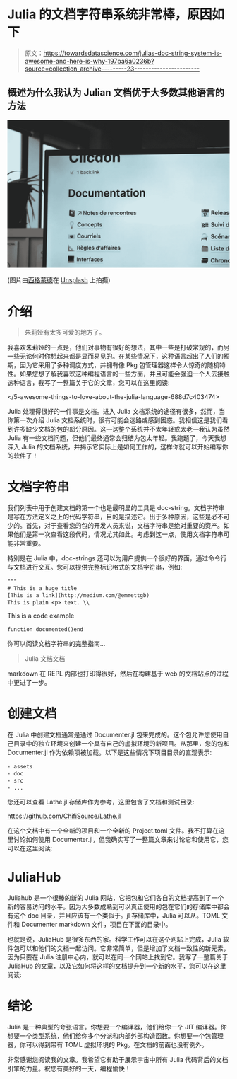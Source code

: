 # Julia 的文档字符串系统非常棒，原因如下

> 原文：<https://towardsdatascience.com/julias-doc-string-system-is-awesome-and-here-is-why-197ba6a0236b?source=collection_archive---------23----------------------->

## 概述为什么我认为 Julian 文档优于大多数其他语言的方法

![](img/6d8a76c51761dc9738d8af9dcb3ea12c.png)

(图片由[西格蒙德](https://unsplash.com/photos/cdMAU_x9mxY)在 [Unsplash](http://Unsplash.com) 上拍摄)

# 介绍

> 朱莉娅有太多可爱的地方了。

我喜欢朱莉娅的一点是，他们对事物有很好的想法，其中一些是打破常规的，而另一些无论何时你想起来都是显而易见的。在某些情况下，这种语言超出了人们的预期，因为它采用了多种调度方式，并拥有像 Pkg 包管理器这样令人惊奇的随机特性。如果您想了解我喜欢这种编程语言的一些方面，并且可能会强迫一个人去接触这种语言，我写了一整篇关于它的文章，您可以在这里阅读:

</5-awesome-things-to-love-about-the-julia-language-688d7c403474>  

Julia 处理得很好的一件事是文档。进入 Julia 文档系统的途径有很多，然而，当你第一次介绍 Julia 文档系统时，很有可能会迷路或感到困惑。我相信这是我们看到许多缺少文档的包的部分原因。这—这整个系统并不太年轻或太老—我认为虽然 Julia 有一些文档问题，但他们最终通常会归结为包太年轻。我跑题了，今天我想深入 Julia 的文档系统，并揭示它实际上是如何工作的，这样你就可以开始编写你的软件了！

# 文档字符串

我们列表中用于创建文档的第一个也是最明显的工具是 doc-string。文档字符串是写在方法定义之上的代码字符串，目的是描述它。出于多种原因，这些是必不可少的。首先，对于查看您的包的开发人员来说，文档字符串是绝对重要的资产。如果他们是第一次查看这段代码，情况尤其如此。考虑到这一点，使用文档字符串可能非常重要。

特别是在 Julia 中，doc-strings 还可以为用户提供一个很好的界面，通过命令行与文档进行交互。您可以提供完整标记格式的文档字符串，例如:

```
"""
# This is a huge title
[This is a link](http://medium.com/@emmettgb)
This is plain <p> text. \\
```
This is a code example
```"""
function documented()end
```

你可以阅读文档字符串的完整指南…

> Julia 文档文档

  

markdown 在 REPL 内部也打印得很好，然后在构建基于 web 的文档站点的过程中更进了一步。

# 创建文档

在 Julia 中创建文档通常是通过 Documenter.jl 包来完成的。这个包允许您使用自己目录中的独立环境来创建一个具有自己的虚拟环境的新项目。从那里，您的包和 Documenter.jl 作为依赖项被加载。以下是这些情况下项目目录的直观表示:

```
- assets
- doc
- src
- ...
```

您还可以查看 Lathe.jl 存储库作为参考，这里包含了文档和测试目录:

<https://github.com/ChifiSource/Lathe.jl>  

在这个文档中有一个全新的项目和一个全新的 Project.toml 文件。我不打算在这里讨论如何使用 Documenter.jl，但我确实写了一整篇文章来讨论它和使用它，您可以在这里阅读:

</how-to-automate-julia-documentation-with-documenter-jl-21a44d4a188f>  

# JuliaHub

  

Juliahub 是一个很棒的新的 Julia 网站，它把包和它们各自的文档提高到了一个新的容易访问的水平。因为大多数成熟到可以真正使用的包在它们的存储库中都会有这个 doc 目录，并且应该有一个类似于。jl 存储库中，Julia 可以从。TOML 文件和 Documenter markdown 文件，项目在下面的目录中。

也就是说，JuliaHub 是很多东西的家。科学工作可以在这个网站上完成，Julia 软件包可以和他们的文档一起访问。它非常简单，但是增加了文档一致性的新元素，因为只要在 Julia 注册中心内，就可以在同一个网站上找到它。我写了一整篇关于 JuliaHub 的文章，以及它如何将这样的文档提升到一个新的水平，您可以在这里阅读:

</juliahub-the-greatest-approach-to-putting-together-packages-and-documentation-707688a472d2>  

# 结论

Julia 是一种典型的夸张语言。你想要一个编译器，他们给你一个 JIT 编译器。你想要一个类型系统，他们给你多个分派和内部外部构造函数。你想要一个包管理器，你可以得到带有 TOML 虚拟环境的 Pkg。在文档的前面也没有例外。

非常感谢您阅读我的文章。我希望它有助于展示宇宙中所有 Julia 代码背后的文档引擎的力量。祝您有美好的一天，编程愉快！